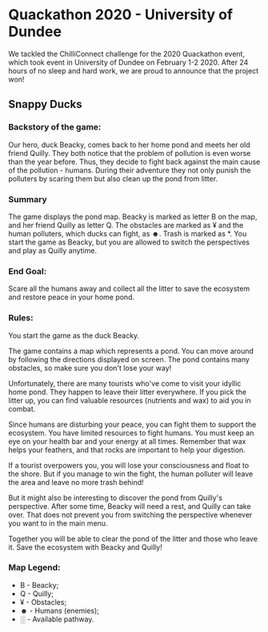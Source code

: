 # Quackathon 2020 - University of Dundee

We tackled the ChilliConnect challenge for the 2020 Quackathon event, which took event in University of Dundee on February 1-2 2020. After 24 hours of no sleep and hard work, we are proud to announce that the project won!

## Snappy Ducks

### Backstory of the game:

Our hero, duck Beacky, comes back to her home pond and meets her old friend Quilly. They both notice that the problem of pollution is even worse than the year before. Thus, they decide to fight back against the main cause of the pollution - humans. During their adventure they not only punish the polluters by scaring them but also clean up the pond from litter.

### Summary
The game displays the pond map. Beacky is marked as letter B on the map, and her friend Quilly as letter Q. The obstacles are marked as ¥ and the human polluters, which ducks can fight, as ☻. Trash is marked as *. You start the game as Beacky, but you are allowed to switch the perspectives and play as Quilly anytime.


### End Goal:
Scare all the humans away and collect all the litter to save the ecosystem and restore peace in your home pond.

### Rules:

You start the game as the duck Beacky.

The game contains a map which represents a pond. You can move around by following the directions displayed on screen.
The pond contains many obstacles, so make sure you don't lose your way!

Unfortunately, there are many tourists who've come to visit your idyllic home pond. They happen to leave their litter everywhere. If you pick the litter up, you can find valuable resources (nutrients and wax) to aid you in combat.

Since humans are disturbing your peace, you can fight them to support the ecosystem. You have limited resources to fight humans. You must keep an eye on your health bar and your energy at all times. Remember that wax helps your feathers, and that rocks are
important to help your digestion.

If a tourist overpowers you, you will lose your consciousness and float
to the shore. But if you manage to win the fight, the human polluter will leave the area and leave no more trash behind!

But it might also be interesting to discover the pond from Quilly's perspective. After some time, Beacky will need a rest, and Quilly can take over. That does not prevent you from switching the perspective whenever you want to in the main menu.

Together you will be able to clear the pond of the litter and those who leave it.
Save the ecosystem with Beacky and Quilly!


### Map Legend:

 - B  - Beacky;
 - Q  - Quilly;
 - ¥  - Obstacles;
 - ☻  - Humans (enemies);
 - ░  - Available pathway.

